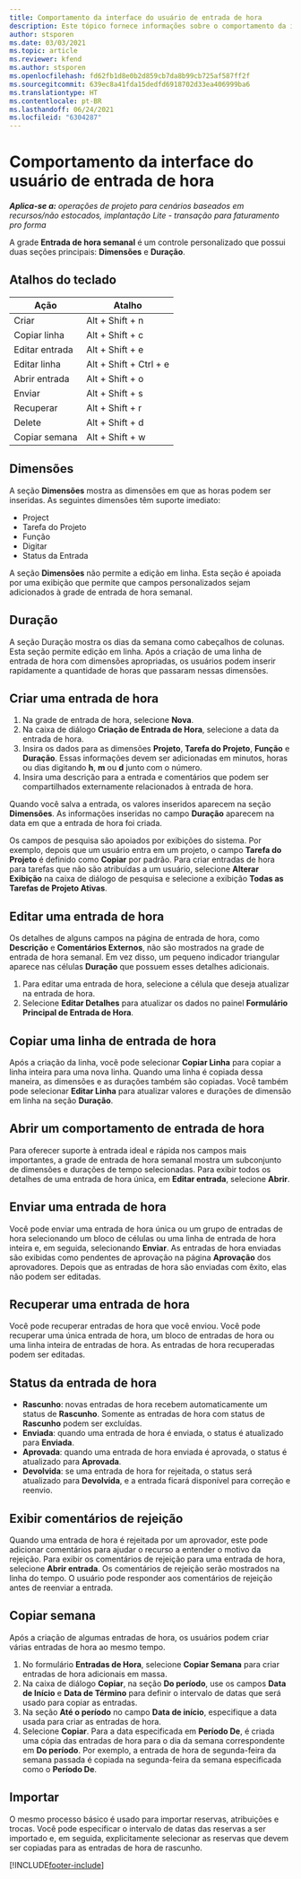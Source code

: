 ```yaml
---
title: Comportamento da interface do usuário de entrada de hora
description: Este tópico fornece informações sobre o comportamento da interface do usuário para Entrada de Hora.
author: stsporen
ms.date: 03/03/2021
ms.topic: article
ms.reviewer: kfend
ms.author: stsporen
ms.openlocfilehash: fd62fb1d8e0b2d859cb7da8b99cb725af587ff2f
ms.sourcegitcommit: 639ec8a41fda15dedfd6918702d33ea406999ba6
ms.translationtype: HT
ms.contentlocale: pt-BR
ms.lasthandoff: 06/24/2021
ms.locfileid: "6304287"
---
```

# <a name="time-entry-ui-behavior"></a>Comportamento da interface do usuário de entrada de hora

_**Aplica-se a:** operações de projeto para cenários baseados em recursos/não estocados, implantação Lite - transação para faturamento pro forma_


A grade **Entrada de hora semanal** é um controle personalizado que possui duas seções principais: **Dimensões** e **Duração**.

## <a name="keyboard-shortcuts"></a>Atalhos do teclado
| Ação        | Atalho                  |
|------------   |------------------------   |
| Criar           | Alt + Shift + n           |
| Copiar linha      | Alt + Shift + c           |
| Editar entrada    | Alt + Shift + e           |
| Editar linha      | Alt + Shift + Ctrl + e    |
| Abrir entrada    | Alt + Shift + o           |
| Enviar        | Alt + Shift + s           |
| Recuperar        | Alt + Shift + r           |
| Delete        | Alt + Shift + d           |
| Copiar semana     | Alt + Shift + w           |

## <a name="dimensions"></a>Dimensões
A seção **Dimensões** mostra as dimensões em que as horas podem ser inseridas. As seguintes dimensões têm suporte imediato:

  - Project
  - Tarefa do Projeto
  - Função
  - Digitar
  - Status da Entrada

A seção **Dimensões** não permite a edição em linha. Esta seção é apoiada por uma exibição que permite que campos personalizados sejam adicionados à grade de entrada de hora semanal.

## <a name="duration"></a>Duração
A seção Duração mostra os dias da semana como cabeçalhos de colunas. Esta seção permite edição em linha. Após a criação de uma linha de entrada de hora com dimensões apropriadas, os usuários podem inserir rapidamente a quantidade de horas que passaram nessas dimensões.

## <a name="create-a-new-time-entry"></a>Criar uma entrada de hora

1. Na grade de entrada de hora, selecione **Nova**. 
2. Na caixa de diálogo **Criação de Entrada de Hora**, selecione a data da entrada de hora.
3. Insira os dados para as dimensões **Projeto**, **Tarefa do Projeto**, **Função** e **Duração**. Essas informações devem ser adicionadas em minutos, horas ou dias digitando **h**, **m** ou **d** junto com o número. 
4. Insira uma descrição para a entrada e comentários que podem ser compartilhados externamente relacionados à entrada de hora. 

Quando você salva a entrada, os valores inseridos aparecem na seção **Dimensões**. As informações inseridas no campo **Duração** aparecem na data em que a entrada de hora foi criada.

Os campos de pesquisa são apoiados por exibições do sistema. Por exemplo, depois que um usuário entra em um projeto, o campo **Tarefa do Projeto** é definido como **Copiar** por padrão. Para criar entradas de hora para tarefas que não são atribuídas a um usuário, selecione **Alterar Exibição** na caixa de diálogo de pesquisa e selecione a exibição **Todas as Tarefas de Projeto Ativas**.

## <a name="edit-a-time-entry"></a>Editar uma entrada de hora 
Os detalhes de alguns campos na página de entrada de hora, como **Descrição** e **Comentários Externos**, não são mostrados na grade de entrada de hora semanal. Em vez disso, um pequeno indicador triangular aparece nas células **Duração** que possuem esses detalhes adicionais. 

1. Para editar uma entrada de hora, selecione a célula que deseja atualizar na entrada de hora.
2. Selecione **Editar Detalhes** para atualizar os dados no painel **Formulário Principal de Entrada de Hora**. 

## <a name="copy-a-time-entry-row"></a>Copiar uma linha de entrada de hora
Após a criação da linha, você pode selecionar **Copiar Linha** para copiar a linha inteira para uma nova linha. Quando uma linha é copiada dessa maneira, as dimensões e as durações também são copiadas. Você também pode selecionar **Editar Linha** para atualizar valores e durações de dimensão em linha na seção **Duração**.

## <a name="open-a-time-entry-behavior"></a>Abrir um comportamento de entrada de hora
Para oferecer suporte à entrada ideal e rápida nos campos mais importantes, a grade de entrada de hora semanal mostra um subconjunto de dimensões e durações de tempo selecionadas. Para exibir todos os detalhes de uma entrada de hora única, em **Editar entrada**, selecione **Abrir**.

## <a name="submit-a-time-entry"></a>Enviar uma entrada de hora
Você pode enviar uma entrada de hora única ou um grupo de entradas de hora selecionando um bloco de células ou uma linha de entrada de hora inteira e, em seguida, selecionando **Enviar**. As entradas de hora enviadas são exibidas como pendentes de aprovação na página **Aprovação** dos aprovadores. Depois que as entradas de hora são enviadas com êxito, elas não podem ser editadas.

## <a name="recall-a-time-entry"></a>Recuperar uma entrada de hora
Você pode recuperar entradas de hora que você enviou. Você pode recuperar uma única entrada de hora, um bloco de entradas de hora ou uma linha inteira de entradas de hora. As entradas de hora recuperadas podem ser editadas.

## <a name="time-entry-status"></a>Status da entrada de hora

- **Rascunho**: novas entradas de hora recebem automaticamente um status de **Rascunho**. Somente as entradas de hora com status de **Rascunho** podem ser excluídas.
- **Enviada**: quando uma entrada de hora é enviada, o status é atualizado para **Enviada**. 
- **Aprovada**: quando uma entrada de hora enviada é aprovada, o status é atualizado para **Aprovada**. 
- **Devolvida**: se uma entrada de hora for rejeitada, o status será atualizado para **Devolvida**, e a entrada ficará disponível para correção e reenvio. 

## <a name="view-rejection-comments"></a>Exibir comentários de rejeição
Quando uma entrada de hora é rejeitada por um aprovador, este pode adicionar comentários para ajudar o recurso a entender o motivo da rejeição. Para exibir os comentários de rejeição para uma entrada de hora, selecione **Abrir entrada**. Os comentários de rejeição serão mostrados na linha do tempo. O usuário pode responder aos comentários de rejeição antes de reenviar a entrada.

## <a name="copy-week"></a>Copiar semana
Após a criação de algumas entradas de hora, os usuários podem criar várias entradas de hora ao mesmo tempo.

1. No formulário **Entradas de Hora**, selecione **Copiar Semana** para criar entradas de hora adicionais em massa. 
2. Na caixa de diálogo **Copiar**, na seção **Do período**, use os campos **Data de Início** e **Data de Término** para definir o intervalo de datas que será usado para copiar as entradas. 
3. Na seção **Até o período** no campo **Data de início**, especifique a data usada para criar as entradas de hora. 
4. Selecione **Copiar**. Para a data especificada em **Período De**, é criada uma cópia das entradas de hora para o dia da semana correspondente em **Do período**. Por exemplo, a entrada de hora de segunda-feira da semana passada é copiada na segunda-feira da semana especificada como o **Período De**.

## <a name="import"></a>Importar
O mesmo processo básico é usado para importar reservas, atribuições e trocas. Você pode especificar o intervalo de datas das reservas a ser importado e, em seguida, explicitamente selecionar as reservas que devem ser copiadas para as entradas de hora de rascunho. 


[!INCLUDE[footer-include](../includes/footer-banner.md)]
